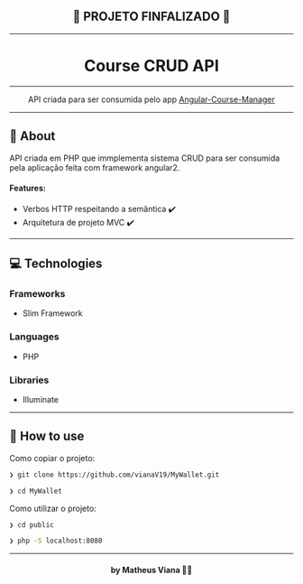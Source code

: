 
<h2 align="center">
  🥇 PROJETO FINFALIZADO 🥇
</h2>

---

<h1 align="center">
  Course CRUD API
</h1>

---

<p align="center">API criada para ser consumida pelo app <a href="https://github.com/vianaV19/Angular-Course-Manager">Angular-Course-Manager</a></p>

---

## 📖 About

API criada em PHP que immplementa sistema CRUD para ser consumida pela aplicação feita com framework angular2. 

#### Features: 
 - Verbos HTTP respeitando a semântica ✔️ 
 - Arquitetura de projeto MVC ✔️

---
## 💻 Technologies
### Frameworks
 - Slim Framework
### Languages 
 - PHP
### Libraries
 - Illuminate

---

## 🤔 How to use

Como copiar o projeto:

```bash
❯ git clone https://github.com/vianaV19/MyWallet.git

❯ cd MyWallet
```

Como utilizar o projeto:

```bash
❯ cd public

❯ php -S localhost:8080
```

---
<h4 align="center">
 by Matheus Viana 👨‍💻
</h4>
